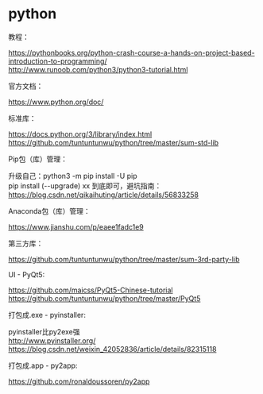 # python

教程：

<https://pythonbooks.org/python-crash-course-a-hands-on-project-based-introduction-to-programming/>  
<http://www.runoob.com/python3/python3-tutorial.html>

官方文档：

<https://www.python.org/doc/>

标准库：

<https://docs.python.org/3/library/index.html>  
<https://github.com/tuntuntunwu/python/tree/master/sum-std-lib>

Pip包（库）管理：

升级自己：python3 -m pip install -U pip  
pip install (--upgrade) xx 到底即可，避坑指南：  
<https://blog.csdn.net/qikaihuting/article/details/56833258>

Anaconda包（库）管理：

<https://www.jianshu.com/p/eaee1fadc1e9>

第三方库：

<https://github.com/tuntuntunwu/python/tree/master/sum-3rd-party-lib>

UI - PyQt5:

<https://github.com/maicss/PyQt5-Chinese-tutorial>  
<https://github.com/tuntuntunwu/python/tree/master/PyQt5>

打包成.exe - pyinstaller:

pyinstaller比py2exe强  
<http://www.pyinstaller.org/>  
<https://blog.csdn.net/weixin_42052836/article/details/82315118>

打包成.app - py2app:

<https://github.com/ronaldoussoren/py2app>

